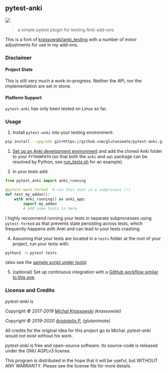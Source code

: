 ## pytest-anki

[![](https://github.com/glutanimate/pytest-anki/workflows/tests/badge.svg)](https://github.com/glutanimate/pytest-anki/actions?query=workflow%3Atests)

> a simple pytest plugin for testing Anki add-ons

This is a fork of [krassowski/anki_testing](https://github.com/glutanimate/pytest-anki/blob/master/.github/workflows/tests.yml) with a number of minor adjustments for use in my add-ons.


### Disclaimer

#### Project State

This is still very much a work-in-progress. Neither the API, nor the implementation are set in stone.

#### Platform Support

`pytest-anki` has only been tested on Linux so far.

### Usage

1. Install `pytest-anki` into your testing environment:

```bash
pip install --upgrade git+https://github.com/glutanimate/pytest-anki.git
```

1. [Set up an Anki development environment](https://github.com/dae/anki/blob/master/README.development) and add the cloned Anki folder to your `PYTHONPATH` (so that both the `anki` and `aqt` package can be resolved by Python, see [run_tests.sh](tools/run_tests.sh) for an example).

2. In your tests add:
```python
from pytest_anki import anki_running

@pytest.mark.forked  # run this test in a subprocess (!)
def test_my_addon():
    with anki_running() as anki_app:
        import my_addon
        # add some tests in here
```

  I highly recommend running your tests in separate subprocesses using `pytest-forked` as that prevents state persisting across tests, which frequently happens with Anki and can lead to your tests crashing.

4. Assuming that your tests are located in a `tests` folder at the root of your project, run your tests with:

```bash
python3 -m pytest tests
```

(also see the [sample script under tools](./tools/run_tests.sh))

5. (optional) Set up continuous integration with a [GitHub workflow similar to this one](./.github/workflows/tests.yml).


### License and Credits

*pytest-anki* is

*Copyright © 2017-2019 [Michal Krassowski](https://github.com/krassowski/anki_testing) (krassowski)*

*Copyright © 2019-2020 [Aristotelis P.](https://glutanimate.com/) (glutanimate)*

All credits for the original idea for this project go to Michal. _pytest-anki_ would not exist without his work.

_pytest-anki_ is free and open-source software. Its source-code is released under the GNU AGPLv3 license.

This program is distributed in the hope that it will be useful, but WITHOUT ANY WARRANTY. Please see the license file for more details.